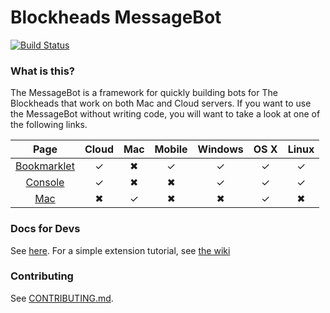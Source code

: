 # Blockheads MessageBot

[![Build Status](https://travis-ci.org/Blockheads-Messagebot/MessageBot.svg?branch=master)](https://travis-ci.org/Blockheads-Messagebot/MessageBot)

### What is this?

The MessageBot is a framework for quickly building bots for The Blockheads that work on both Mac and Cloud servers. If you want to use the MessageBot without writing code, you will want to take a look at one of the following links.

| Page | Cloud | Mac | Mobile | Windows | OS X | Linux |
| :--: | :---: | :-: | :----: | :-----: | :-: | :---: |
| [Bookmarklet](https://github.com/Blockheads-Messagebot/Browser-Loader) | ✓ | ✖ | ✓ | ✓ | ✓ | ✓ |
| [Console](https://github.com/Blockheads-Messagebot/Console-Loader) | ✓ | ✖ | ✖ | ✓ | ✓ | ✓ |
| [Mac](https://github.com/Blockheads-Messagebot/Mac-Loader) | ✖ | ✓ | ✖ | ✖ | ✓ | ✖ |

### Docs for Devs

See [here](https://blockheads-messagebot.github.io/MessageBot/). For a simple extension tutorial, see [the wiki](https://github.com/Blockheads-Messagebot/MessageBot/wiki/2.-Development:-Start-Here)

### Contributing

See [CONTRIBUTING.md](https://github.com/Blockheads-Messagebot/MessageBot/.github/CONTRIBUTING.md).
